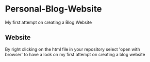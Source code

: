 # Personal-Blog-Website
My first attempt on creating a Blog Website

## Website
By right clicking on the html file in your repository select 'open with browser' to have a look on my first attempt on creating a blog website
